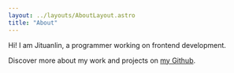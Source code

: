 ```yaml
---
layout: ../layouts/AboutLayout.astro
title: "About"
---
```


Hi! I am Jituanlin, a programmer working on frontend development.

Discover more about my work and projects on [my Github](https://github.com/jituanlin).
